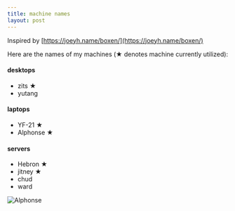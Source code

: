 ```yaml
---
title: machine names
layout: post
---
```


Inspired by [https://joeyh.name/boxen/](https://joeyh.name/boxen/)

Here are the names of my machines (&bigstar; denotes machine currently utilized):

#### desktops
* zits &bigstar;
* yutang

#### laptops
* YF-21 &bigstar;
* Alphonse &bigstar;

#### servers
* Hebron &bigstar;
* jitney &bigstar;
* chud
* ward

![Alphonse](https://i.pinimg.com/originals/2f/3b/f6/2f3bf62cfaef06278c29cfe104725b30.gif)
